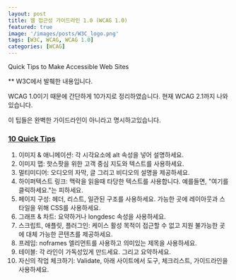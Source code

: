 ```yaml
---
layout: post
title: 웹 접근성 가이드라인 1.0 (WCAG 1.0)
featured: true
image: '/images/posts/W3C_logo.png'
tags: [W3C, WCAG, WCAG 1.0]
categories: [WCAG]
---
```


Quick Tips to Make Accessible Web Sites

** W3C에서 발췌한 내용입니다.

WCAG 1.0이기 때문에 간단하게 10가지로 정리하였습니다.
현재 WCAG 2.1까지 나와 있습니다.

이 팁들은 완벽한 가이드라인이 아니라고 명시하고있습니다.

### [10 Quick Tips](https://www.w3.org/WAI/quicktips/)

1. 이미지 & 애니메이션: 각 시각요소에 alt 속성을 넣어 설명하세요.
2. 이미지 맵: 핫스팟을 위한 고객 중심 지도와 텍스트를 사용하세요.
3. 멀티미디어: 오디오의 자막, 글 그리고 비디오의 설명을 제공하세요.
4. 하이퍼텍스트 링크: 맥락을 읽을때 타당한 텍스트를 사용합니다. 예를들면, "여기를 클릭하세요."는 피하세요.
5. 페이지 구성: 헤더, 리스트, 일관된 구조를 사용하세요. 가능한 곳에 레이아웃과 스타일을 위해 CSS를 사용하세요.
6. 그래프 & 차트: 요약하거나 longdesc 속성을 사용하세요.
7. 스크립트, 애플릿, 플러그인: 케이스 활성 목적이 접근할 수 없고 지원 불가능한 곳에 대체 가능한 콘텐츠를 제공하세요.
8. 프레임: noframes 엘리먼트를 사용하고 의미있는 제목을 사용하세요.
9. 테이블: 각 라인이 가독성있게 만드세요. 그리고 요약하세요.
10. 자신의 작업 체크하기: Validate, 아래 사이트에서 도구, 체크리스트, 가이드라인을 사용하세요.

